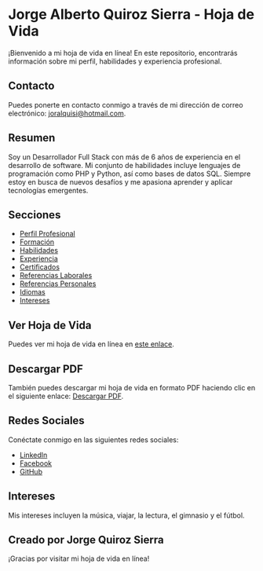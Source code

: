 # Jorge Alberto Quiroz Sierra - Hoja de Vida

¡Bienvenido a mi hoja de vida en línea! En este repositorio, encontrarás información sobre mi perfil, habilidades y experiencia profesional.

## Contacto

Puedes ponerte en contacto conmigo a través de mi dirección de correo electrónico: [joralquisi@hotmail.com](mailto:joralquisi@hotmail.com).

## Resumen

Soy un Desarrollador Full Stack con más de 6 años de experiencia en el desarrollo de software. Mi conjunto de habilidades incluye lenguajes de programación como PHP y Python, así como bases de datos SQL. Siempre estoy en busca de nuevos desafíos y me apasiona aprender y aplicar tecnologías emergentes.

## Secciones

- [Perfil Profesional](#perfil-profesional)
- [Formación](#formación)
- [Habilidades](#habilidades)
- [Experiencia](#experiencia)
- [Certificados](#certificados)
- [Referencias Laborales](#referencias-laborales)
- [Referencias Personales](#referencias-personales)
- [Idiomas](#idiomas)
- [Intereses](#intereses)

## Ver Hoja de Vida

Puedes ver mi hoja de vida en línea en [este enlace](https://jorgealqs.github.io/).

## Descargar PDF

También puedes descargar mi hoja de vida en formato PDF haciendo clic en el siguiente enlace: [Descargar PDF](https://github.com/jorgealqs/jorgealqs.github.io/blob/main/assets/pdf/Resume.pdf "Descargar PDF").


## Redes Sociales

Conéctate conmigo en las siguientes redes sociales:

- [LinkedIn](https://www.linkedin.com/in/jorgealqs)
- [Facebook](https://www.facebook.com/jorgealqs)
- [GitHub](https://github.com/jorgealqs)

## Intereses

Mis intereses incluyen la música, viajar, la lectura, el gimnasio y el fútbol.

## Creado por Jorge Quiroz Sierra

¡Gracias por visitar mi hoja de vida en línea!
